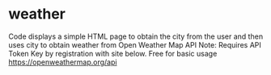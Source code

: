 # weather
Code displays a simple HTML page to obtain the city from the user and then uses city to obtain weather from Open Weather Map API
Note: Requires API Token Key by registration with site below. Free for basic usage
https://openweathermap.org/api
